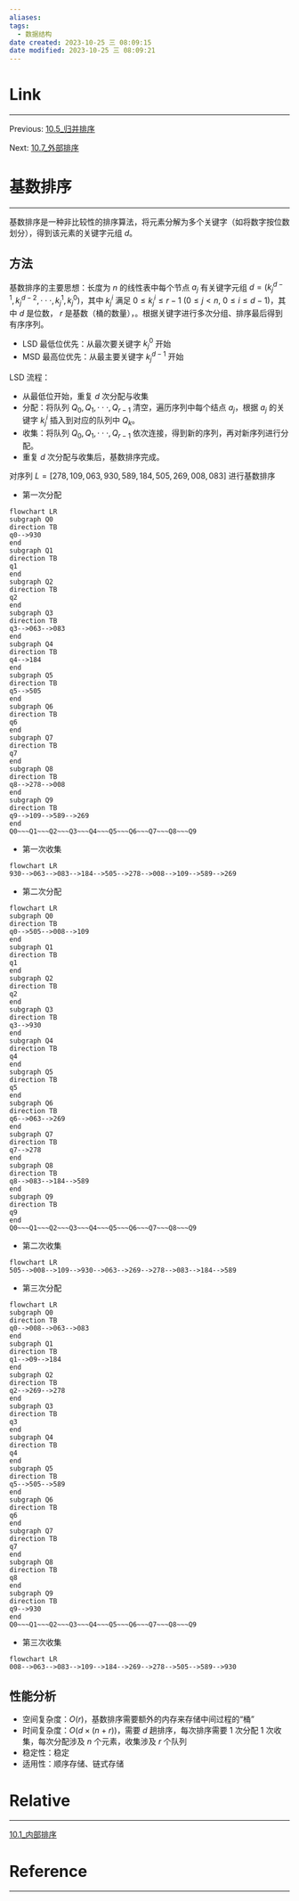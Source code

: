 ```yaml
---
aliases: 
tags:
  - 数据结构
date created: 2023-10-25 三 08:09:15
date modified: 2023-10-25 三 08:09:21
---
```


# Link

---
Previous: [10.5_归并排序](10.5_归并排序.md)

Next: [10.7_外部排序](10.7_外部排序.md)

# 基数排序

---

基数排序是一种非比较性的排序算法，将元素分解为多个关键字（如将数字按位数划分），得到该元素的关键字元组 $d$。

## 方法

基数排序的主要思想：长度为 $n$ 的线性表中每个节点 $a_j$ 有关键字元组 $d=(k_j^{d-1},k_j^{d-2},\cdot\cdot\cdot,k_j^1,k_j^0)$，其中 $k_j^i$ 满足 $0\le k_j^i\le r-1~(0\le j<n,~0\le i\le d-1)$，其中 $d$ 是位数， $r$ 是基数（桶的数量），。根据关键字进行多次分组、排序最后得到有序序列。

- LSD 最低位优先：从最次要关键字 $k_j^0$ 开始
- MSD 最高位优先：从最主要关键字 $k_j^{d-1}$ 开始

LSD 流程：

- 从最低位开始，重复 $d$ 次分配与收集
- 分配：将队列 $Q_0,Q_1,\cdot\cdot\cdot,Q_{r-1}$ 清空，遍历序列中每个结点 $a_j$，根据 $a_j$ 的关键字 $k_j^i$ 插入到对应的队列中 $Q_k$。
- 收集：将队列 $Q_0,Q_1,\cdot\cdot\cdot,Q_{r-1}$ 依次连接，得到新的序列，再对新序列进行分配。
- 重复 $d$ 次分配与收集后，基数排序完成。

对序列 $L = [278,109,063,930,589,184,505,269,008,083]$ 进行基数排序

- 第一次分配

```mermaid
flowchart LR 
subgraph Q0
direction TB
q0-->930
end
subgraph Q1
direction TB
q1
end
subgraph Q2
direction TB
q2
end
subgraph Q3
direction TB
q3-->063-->083
end
subgraph Q4
direction TB
q4-->184
end
subgraph Q5
direction TB
q5-->505
end
subgraph Q6
direction TB
q6
end
subgraph Q7
direction TB
q7
end
subgraph Q8
direction TB
q8-->278-->008
end
subgraph Q9
direction TB
q9-->109-->589-->269
end
Q0~~~Q1~~~Q2~~~Q3~~~Q4~~~Q5~~~Q6~~~Q7~~~Q8~~~Q9
```

- 第一次收集

```mermaid
flowchart LR
930-->063-->083-->184-->505-->278-->008-->109-->589-->269
```

- 第二次分配

```mermaid
flowchart LR 
subgraph Q0
direction TB
q0-->505-->008-->109
end
subgraph Q1
direction TB
q1
end
subgraph Q2
direction TB
q2
end
subgraph Q3
direction TB
q3-->930
end
subgraph Q4
direction TB
q4
end
subgraph Q5
direction TB
q5
end
subgraph Q6
direction TB
q6-->063-->269
end
subgraph Q7
direction TB
q7-->278
end
subgraph Q8
direction TB
q8-->083-->184-->589
end
subgraph Q9
direction TB
q9
end
Q0~~~Q1~~~Q2~~~Q3~~~Q4~~~Q5~~~Q6~~~Q7~~~Q8~~~Q9
```

- 第二次收集

```mermaid
flowchart LR
505-->008-->109-->930-->063-->269-->278-->083-->184-->589
```

- 第三次分配

```mermaid
flowchart LR 
subgraph Q0
direction TB
q0-->008-->063-->083
end
subgraph Q1
direction TB
q1-->09-->184
end
subgraph Q2
direction TB
q2-->269-->278
end
subgraph Q3
direction TB
q3
end
subgraph Q4
direction TB
q4
end
subgraph Q5
direction TB
q5-->505-->589
end
subgraph Q6
direction TB
q6
end
subgraph Q7
direction TB
q7
end
subgraph Q8
direction TB
q8
end
subgraph Q9
direction TB
q9-->930
end
Q0~~~Q1~~~Q2~~~Q3~~~Q4~~~Q5~~~Q6~~~Q7~~~Q8~~~Q9
```

- 第三次收集

```mermaid
flowchart LR
008-->063-->083-->109-->184-->269-->278-->505-->589-->930
```

## 性能分析

- 空间复杂度：$O(r)$，基数排序需要额外的内存来存储中间过程的“桶”
- 时间复杂度：$O(d\times(n+r))$，需要 $d$ 趟排序，每次排序需要 1 次分配 1 次收集，每次分配涉及 $n$ 个元素，收集涉及 $r$ 个队列
- 稳定性：稳定
- 适用性：顺序存储、链式存储

# Relative

---

[10.1_内部排序](10.1_内部排序.md)

# Reference

---
